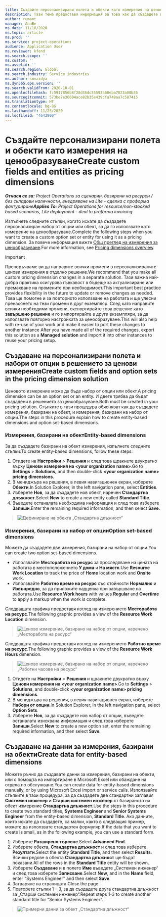 ```yaml
---
title: Създайте персонализирани полета и обекти като измерения на ценообразуване
description: Тази тема предоставя информация за това как да създадете персонализирани набори от опции или обекти.
author: rumant
manager: AnnBe
ms.date: 11/18/2020
ms.topic: article
ms.prod: ''
ms.service: project-operations
audience: Application User
ms.reviewer: kfend
ms.search.scope: ''
ms.custom: ''
ms.assetid: ''
ms.search.region: Global
ms.search.industry: Service industries
ms.author: suvaidya
ms.dyn365.ops.version: ''
ms.search.validFrom: 2020-10-01
ms.openlocfilehash: fc5917856b8f28d36dc55593a68eba7823a00b36
ms.sourcegitcommit: 573be7e36604ace82b35e439cfa748aa7c587415
ms.translationtype: HT
ms.contentlocale: bg-BG
ms.lasthandoff: 11/25/2020
ms.locfileid: "4642800"
---
```

# <a name="create-custom-fields-and-entities-as-pricing-dimensions"></a><span data-ttu-id="d2b13-103">Създайте персонализирани полета и обекти като измерения на ценообразуване</span><span class="sxs-lookup"><span data-stu-id="d2b13-103">Create custom fields and entities as pricing dimensions</span></span>

<span data-ttu-id="d2b13-104">_**Отнася се за:** Project Operations за сценарии, базирани на ресурси / без складови наличности, внедряване на Lite - сделка с проформа фактуриране_</span><span class="sxs-lookup"><span data-stu-id="d2b13-104">_**Applies To:** Project Operations for resource/non-stocked based scenarios, Lite deployment - deal to proforma invoicing_</span></span>

<span data-ttu-id="d2b13-105">Изпълнете следните стъпки, когато искате да създадете персонализиран набор от опции или обект, за да го използвате като измерение на ценообразуване.</span><span class="sxs-lookup"><span data-stu-id="d2b13-105">Complete the following steps when you want to create a custom option set or entity for using it as a pricing dimension.</span></span> <span data-ttu-id="d2b13-106">За повече информация вижте [Общ преглед на измерения за ценообразуване](pricing-dimensions-overview.md).</span><span class="sxs-lookup"><span data-stu-id="d2b13-106">For more information, see [Pricing dimensions overview](pricing-dimensions-overview.md).</span></span>  

> [!IMPORTANT]
> <span data-ttu-id="d2b13-107">Препоръчваме ви да направите всички промени в персонализираните ценови измерения в отделно решение.</span><span class="sxs-lookup"><span data-stu-id="d2b13-107">We recommend that you make all custom pricing dimension changes in a separate solution.</span></span> <span data-ttu-id="d2b13-108">Тази важна най-добра практика осигурява гъвкавост в бъдеще за актуализиране или премахване на промените при необходимост.</span><span class="sxs-lookup"><span data-stu-id="d2b13-108">This important best practice provides flexibility in the future to update or remove changes as needed.</span></span> <span data-ttu-id="d2b13-109">Това ще помогне и за повторното използване на работата и ще улесни пренасянето на тези промени в друг екземпляр. След като направите всички необходими промени, експортирайте това решение като **завършено решение** и го импортирайте в други екземпляри, за да използвате повторно настройката за ценообразуване.</span><span class="sxs-lookup"><span data-stu-id="d2b13-109">This will also help with re-use of your work and make it easier to port these changes to another instance After you have made all of the required changes, export this solution as a **Managed solution** and import it into other instances to reuse your pricing setup.</span></span>

  
## <a name="create-custom-fields-and-option-sets-in-the-pricing-dimension-solution"></a><span data-ttu-id="d2b13-110">Създаване на персонализирани полета и набори от опции в решението за ценови измерения</span><span class="sxs-lookup"><span data-stu-id="d2b13-110">Create custom fields and option sets in the pricing dimension solution</span></span>

<span data-ttu-id="d2b13-111">Ценовото измерение може да бъде набор от опции или обект.</span><span class="sxs-lookup"><span data-stu-id="d2b13-111">A pricing dimension can be an option set or an entity.</span></span> <span data-ttu-id="d2b13-112">И двете трябва да бъдат създадени в решението за ценообразуване.</span><span class="sxs-lookup"><span data-stu-id="d2b13-112">Both must be created in your pricing solution.</span></span> <span data-ttu-id="d2b13-113">Стъпките в тази процедура обясняват как да създадете измерения, базирани на обект, и измерения, базирани на набор от опции.</span><span class="sxs-lookup"><span data-stu-id="d2b13-113">The steps in this procedure explain how to create entity-based dimensions and option set-based dimensions.</span></span>

### <a name="entity-based-dimensions"></a><span data-ttu-id="d2b13-114">Измерения, базирани на обект</span><span class="sxs-lookup"><span data-stu-id="d2b13-114">Entity-based dimensions</span></span>
<span data-ttu-id="d2b13-115">За да създадете базирани на обект измерения, изпълнете следните стъпки:</span><span class="sxs-lookup"><span data-stu-id="d2b13-115">To create entity-based dimensions, follow these steps:</span></span>

1. <span data-ttu-id="d2b13-116">Отидете на **Настройки** > **Решения** и след това щракнете двукратно върху **Ценови измерения на \<your organization name>**.</span><span class="sxs-lookup"><span data-stu-id="d2b13-116">Go to **Settings** > **Solutions**, and then double-click **\<your organization name> pricing dimensions**.</span></span>
2. <span data-ttu-id="d2b13-117">В мениджъра на решения, в левия навигационен екран, изберете **Обекти**.</span><span class="sxs-lookup"><span data-stu-id="d2b13-117">In Solution Explorer, in the left navigation pane, select **Entities**.</span></span>
3. <span data-ttu-id="d2b13-118">Изберете **Нов**, за да създадете нов обект, наречен **Стандартна длъжност**.</span><span class="sxs-lookup"><span data-stu-id="d2b13-118">Select **New** to create a new entity called **Standard Title**.</span></span> 
4. <span data-ttu-id="d2b13-119">Въведете останалата необходима информация и след това изберете **Запиши**.</span><span class="sxs-lookup"><span data-stu-id="d2b13-119">Enter the remaining required information, and then select **Save**.</span></span>

> ![Дефиниране на обекта „Стандартна длъжност“](media/Standard-Title-entity-definition.png)

### <a name="option-set-based-dimensions"></a><span data-ttu-id="d2b13-121">Измерения, базирани на набор от опции</span><span class="sxs-lookup"><span data-stu-id="d2b13-121">Option set-based dimensions</span></span> 
<span data-ttu-id="d2b13-122">Можете да създадете две измерения, базирани на набор от опции.</span><span class="sxs-lookup"><span data-stu-id="d2b13-122">You can create two option set-based dimensions.</span></span> 

- <span data-ttu-id="d2b13-123">Използвайте **Месторабота на ресурс** за проследяване на цената на работата в местоположението **У дома** и **На място**.</span><span class="sxs-lookup"><span data-stu-id="d2b13-123">Use **Resource Work Location** to track the price of **Home** location work and **Onsite** work.</span></span> 
- <span data-ttu-id="d2b13-124">Използвайте **Работно време на ресурс** със стойности **Нормално** и **Извънредно**, за да приложите надценка при завършване на работата.</span><span class="sxs-lookup"><span data-stu-id="d2b13-124">Use **Resource Work hours** with values **Regular** and **Overtime** to apply a markup when the work is complete.</span></span>

<span data-ttu-id="d2b13-125">Следващата графика предоставя изглед на измерението **Месторабота на ресурс**.</span><span class="sxs-lookup"><span data-stu-id="d2b13-125">The following graphic provides a view of the **Resource Work Location** dimension.</span></span> 

> ![Ценово измерение, базирано на набор от опции, наречено „Месторабота на ресурс“](media/Option-set-PD-called-Resource-Work-Location.png)

<span data-ttu-id="d2b13-127">Следващата графика предоставя изглед на измерението **Работно време на ресурс**.</span><span class="sxs-lookup"><span data-stu-id="d2b13-127">The following graphic provides a view of the **Resource Work Hours** dimension.</span></span> 

> ![Ценово измерение, базирано на набор от опции, наречено „Работни часове на ресурс“](media/Option-set-PD-called-Resource-Work-Hours.png)

1. <span data-ttu-id="d2b13-129">Отидете на **Настройки** > **Решения** и щракнете двукратно върху **Ценови измерения на \<your organization name>**.</span><span class="sxs-lookup"><span data-stu-id="d2b13-129">Go to **Settings** > **Solutions**, and double-click  **\<your organization name> pricing dimensions**.</span></span> 
2. <span data-ttu-id="d2b13-130">В мениджъра на решения, в левия навигационен екран, изберете **Набори от опции**.</span><span class="sxs-lookup"><span data-stu-id="d2b13-130">In Solution Explorer, in the left navigation pane, select  **Option Sets**.</span></span> 
3. <span data-ttu-id="d2b13-131">Изберете **Нов**, за да създадете нов набор от опции, въведете останалата изисквана информация и след това изберете **Запиши**.</span><span class="sxs-lookup"><span data-stu-id="d2b13-131">Select **New** to create a new option set, enter the remaining required information, and then select **Save**.</span></span>

## <a name="create-data-for-entity-based-dimensions"></a><span data-ttu-id="d2b13-132">Създаване на данни за измерения, базирани на обекти</span><span class="sxs-lookup"><span data-stu-id="d2b13-132">Create data for entity-based dimensions</span></span>

<span data-ttu-id="d2b13-133">Можете ръчно да създавате данни за измерения, базирани на обекти, или с помощта на импортиране в Microsoft Excel или обаждане на отдела по обслужване.</span><span class="sxs-lookup"><span data-stu-id="d2b13-133">You can create data for entity-based dimensions manually, or by using Microsoft Excel import or service calls.</span></span> <span data-ttu-id="d2b13-134">Използвайте стъпките в тази процедура, за да създадете две стандартни заглавия **Системен инженер** и **Старши системен инженер** от базираното на обект измерение **Стандартна длъжност**.</span><span class="sxs-lookup"><span data-stu-id="d2b13-134">Use the steps in this procedure to create two standard titles, **Systems Engineer** and **Senior Systems Engineer** from the entity-based dimension, **Standard Title**.</span></span> <span data-ttu-id="d2b13-135">Ако данните, които искате да създадете, са малки, както в следващия пример, можете да използвате стандартен формуляр.</span><span class="sxs-lookup"><span data-stu-id="d2b13-135">If the data that you want to create is small, as in the following example, you can use a standard form.</span></span>

1. <span data-ttu-id="d2b13-136">Изберете **Разширено търсене**.</span><span class="sxs-lookup"><span data-stu-id="d2b13-136">Select **Advanced Find**.</span></span>
2. <span data-ttu-id="d2b13-137">Изберете обекта, **Стандартна длъжност** и след това изберете **Резултати**.</span><span class="sxs-lookup"><span data-stu-id="d2b13-137">Select the entity **Standard Title**, and then select **Results**.</span></span> <span data-ttu-id="d2b13-138">Всички редове в обекта **Стандартна длъжност** ще бъдат показани.</span><span class="sxs-lookup"><span data-stu-id="d2b13-138">All of the rows in the **Standard Title** entity will be shown.</span></span>
3. <span data-ttu-id="d2b13-139">Изберете **Създаване** и в полето **Име** въведете „Системен инженер“ и след това изберете **Записване**.</span><span class="sxs-lookup"><span data-stu-id="d2b13-139">Select **New**, and in the **Name** field, enter "Systems Engineer" and then select **Save**.</span></span>
4. <span data-ttu-id="d2b13-140">Затваряне на страницата.</span><span class="sxs-lookup"><span data-stu-id="d2b13-140">Close the page.</span></span> 
5. <span data-ttu-id="d2b13-141">Повторете стъпки 1 – 3, за да създадете друга стандартна длъжност за „Старши системен инженер“.</span><span class="sxs-lookup"><span data-stu-id="d2b13-141">Repeat steps 1-3 to create another standard title for "Senior Systems Engineer".</span></span>

> ![Примерни данни за обект „Стандартна длъжност“](media/ST-data.png)
